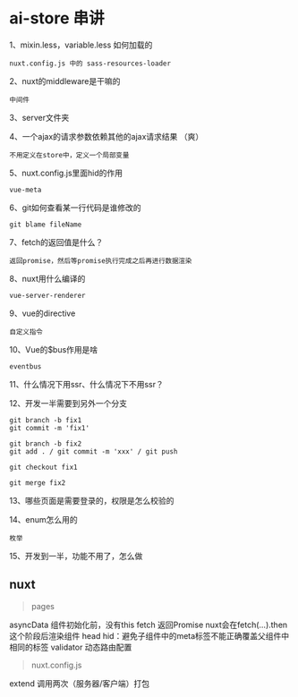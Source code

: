 # ai-store 串讲
1、mixin.less，variable.less 如何加载的
```
nuxt.config.js 中的 sass-resources-loader
```

2、nuxt的middleware是干嘛的

```
中间件
```

3、server文件夹

4、一个ajax的请求参数依赖其他的ajax请求结果 （爽）
```
不用定义在store中，定义一个局部变量
```

5、nuxt.config.js里面hid的作用
```
vue-meta
```

6、git如何查看某一行代码是谁修改的
```
git blame fileName
```

7、fetch的返回值是什么？
```
返回promise，然后等promise执行完成之后再进行数据渲染
```
8、nuxt用什么编译的
```
vue-server-renderer
```

9、vue的directive
```
自定义指令
```

10、Vue的$bus作用是啥
```
eventbus
```

11、什么情况下用ssr、什么情况下不用ssr？

12、开发一半需要到另外一个分支
```
git branch -b fix1
git commit -m 'fix1'

git branch -b fix2
git add . / git commit -m 'xxx' / git push

git checkout fix1

git merge fix2
```
13、哪些页面是需要登录的，权限是怎么校验的

14、enum怎么用的
```
枚举
```
15、开发到一半，功能不用了，怎么做

## nuxt
>pages

asyncData 组件初始化前，没有this
fetch 返回Promise nuxt会在fetch(...).then这个阶段后渲染组件
head hid：避免子组件中的meta标签不能正确覆盖父组件中相同的标签
validator 动态路由配置

>nuxt.config.js

extend 调用两次（服务器/客户端）打包

